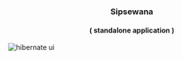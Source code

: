 <h3 align="center">
Sipsewana
</h3>

<h4 align="center">
( standalone application )
</h4>

![hibernate ui](https://user-images.githubusercontent.com/86073690/151021066-6b5e8b45-3cf6-4c23-a2df-35ddbb4c947b.jpg)
